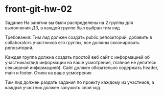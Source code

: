 # front-git-hw-02

Задание
На занятии вы были распределены на 2 группы для выполнения ДЗ, в каждой группе был выбран тим лид

Требования:
Тим лид должен создать public репозиторий, добавить в collaborators участников его группы, все должны склонировать репозиторий.

Каждая группа должна создать простой веб сайт с информацией об участниках(вид информации на ваше усмотрения, главное не делитесь секьюрной информацией). Сайт должен обязательно содержать header, main и footer. Стили на ваше усмотрение

Тим лид должен раздать задания по проекту каждому из участниов, а каждый участник должен запушить свой код
